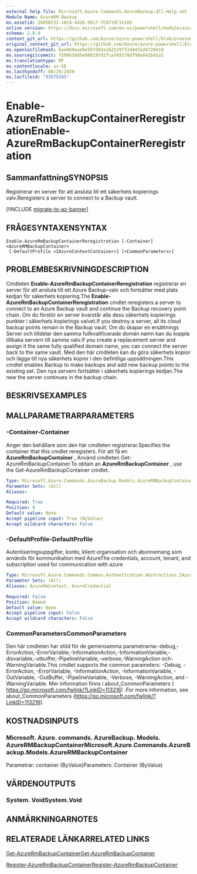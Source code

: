 ```yaml
---
external help file: Microsoft.Azure.Commands.AzureBackup.dll-Help.xml
Module Name: AzureRM.Backup
ms.assetid: 2605B232-10CA-4426-9917-7C9719C15166
online version: https://docs.microsoft.com/en-us/powershell/module/azurerm.backup/enable-azurermbackupcontainerreregistration
schema: 2.0.0
content_git_url: https://github.com/Azure/azure-powershell/blob/preview/src/ResourceManager/AzureBackup/Commands.AzureBackup/help/Enable-AzureRmBackupContainerReregistration.md
original_content_git_url: https://github.com/Azure/azure-powershell/blob/preview/src/ResourceManager/AzureBackup/Commands.AzureBackup/help/Enable-AzureRmBackupContainerReregistration.md
ms.openlocfilehash: 6ae660eae9e597d92e162529ff244431d4720418
ms.sourcegitcommit: f599b50d5e980197d1fca769378df90a842b42a1
ms.translationtype: MT
ms.contentlocale: sv-SE
ms.lasthandoff: 08/20/2020
ms.locfileid: "93575345"
---
```

# <span data-ttu-id="5b751-101">Enable-AzureRmBackupContainerReregistration</span><span class="sxs-lookup"><span data-stu-id="5b751-101">Enable-AzureRmBackupContainerReregistration</span></span>

## <span data-ttu-id="5b751-102">Sammanfattning</span><span class="sxs-lookup"><span data-stu-id="5b751-102">SYNOPSIS</span></span>
<span data-ttu-id="5b751-103">Registrerar en server för att ansluta till ett säkerhets kopierings valv.</span><span class="sxs-lookup"><span data-stu-id="5b751-103">Reregisters a server to connect to a Backup vault.</span></span>

[!INCLUDE [migrate-to-az-banner](../../includes/migrate-to-az-banner.md)]

## <span data-ttu-id="5b751-104">FRÅGESYNTAXEN</span><span class="sxs-lookup"><span data-stu-id="5b751-104">SYNTAX</span></span>

```
Enable-AzureRmBackupContainerReregistration [-Container] <AzureRMBackupContainer>
 [-DefaultProfile <IAzureContextContainer>] [<CommonParameters>]
```

## <span data-ttu-id="5b751-105">PROBLEMBESKRIVNING</span><span class="sxs-lookup"><span data-stu-id="5b751-105">DESCRIPTION</span></span>
<span data-ttu-id="5b751-106">Cmdleten **Enable-AzureRmBackupContainerReregistration** registrerar en server för att ansluta till ett Azure Backup-valv och fortsätter med plats kedjan för säkerhets kopiering.</span><span class="sxs-lookup"><span data-stu-id="5b751-106">The **Enable-AzureRmBackupContainerReregistration** cmdlet reregisters a server to connect to an Azure Backup vault and continue the Backup recovery point chain.</span></span>
<span data-ttu-id="5b751-107">Om du förstör en server kvarstår alla dess säkerhets kopierings punkter i säkerhets kopierings valvet.</span><span class="sxs-lookup"><span data-stu-id="5b751-107">If you destroy a server, all its cloud backup points remain in the Backup vault.</span></span>
<span data-ttu-id="5b751-108">Om du skapar en ersättnings Server och tilldelar den samma fullkvalificerade domän namn kan du koppla tillbaka servern till samma valv.</span><span class="sxs-lookup"><span data-stu-id="5b751-108">If you create a replacement server and assign it the same fully qualified domain name, you can connect the server back to the same vault.</span></span>
<span data-ttu-id="5b751-109">Med den här cmdleten kan du göra säkerhets kopior och lägga till nya säkerhets kopior i den befintliga uppsättningen.</span><span class="sxs-lookup"><span data-stu-id="5b751-109">This cmdlet enables Backup to make backups and add new backup points to the existing set.</span></span>
<span data-ttu-id="5b751-110">Den nya servern fortsätter i säkerhets kopierings kedjan.</span><span class="sxs-lookup"><span data-stu-id="5b751-110">The new the server continues in the backup chain.</span></span>

## <span data-ttu-id="5b751-111">BESKRIVS</span><span class="sxs-lookup"><span data-stu-id="5b751-111">EXAMPLES</span></span>

## <span data-ttu-id="5b751-112">MALLPARAMETRAR</span><span class="sxs-lookup"><span data-stu-id="5b751-112">PARAMETERS</span></span>

### <span data-ttu-id="5b751-113">-Container</span><span class="sxs-lookup"><span data-stu-id="5b751-113">-Container</span></span>
<span data-ttu-id="5b751-114">Anger den behållare som den här cmdleten registrerar.</span><span class="sxs-lookup"><span data-stu-id="5b751-114">Specifies the container that this cmdlet reregisters.</span></span>
<span data-ttu-id="5b751-115">För att få en **AzureRmBackupContainer** , Använd cmdleten Get-AzureRmBackupContainer.</span><span class="sxs-lookup"><span data-stu-id="5b751-115">To obtain an **AzureRmBackupContainer** , use the Get-AzureRmBackupContainer cmdlet.</span></span>

```yaml
Type: Microsoft.Azure.Commands.AzureBackup.Models.AzureRMBackupContainer
Parameter Sets: (All)
Aliases:

Required: True
Position: 0
Default value: None
Accept pipeline input: True (ByValue)
Accept wildcard characters: False
```

### <span data-ttu-id="5b751-116">-DefaultProfile</span><span class="sxs-lookup"><span data-stu-id="5b751-116">-DefaultProfile</span></span>
<span data-ttu-id="5b751-117">Autentiseringsuppgifter, konto, klient organisation och abonnemang som används för kommunikation med Azure</span><span class="sxs-lookup"><span data-stu-id="5b751-117">The credentials, account, tenant, and subscription used for communication with azure</span></span>

```yaml
Type: Microsoft.Azure.Commands.Common.Authentication.Abstractions.IAzureContextContainer
Parameter Sets: (All)
Aliases: AzureRmContext, AzureCredential

Required: False
Position: Named
Default value: None
Accept pipeline input: False
Accept wildcard characters: False
```

### <span data-ttu-id="5b751-118">CommonParameters</span><span class="sxs-lookup"><span data-stu-id="5b751-118">CommonParameters</span></span>
<span data-ttu-id="5b751-119">Den här cmdleten har stöd för de gemensamma parametrarna:-debug,-ErrorAction,-ErrorVariable,-InformationAction,-InformationVariable,-disvariable,-utbuffer,-PipelineVariable,-verbose,-WarningAction och-WarningVariable.</span><span class="sxs-lookup"><span data-stu-id="5b751-119">This cmdlet supports the common parameters: -Debug, -ErrorAction, -ErrorVariable, -InformationAction, -InformationVariable, -OutVariable, -OutBuffer, -PipelineVariable, -Verbose, -WarningAction, and -WarningVariable.</span></span> <span data-ttu-id="5b751-120">Mer information finns i about_CommonParameters ( https://go.microsoft.com/fwlink/?LinkID=113216) .</span><span class="sxs-lookup"><span data-stu-id="5b751-120">For more information, see about_CommonParameters (https://go.microsoft.com/fwlink/?LinkID=113216).</span></span>

## <span data-ttu-id="5b751-121">KOSTNADS</span><span class="sxs-lookup"><span data-stu-id="5b751-121">INPUTS</span></span>

### <span data-ttu-id="5b751-122">Microsoft. Azure. commands. AzureBackup. Models. AzureRMBackupContainer</span><span class="sxs-lookup"><span data-stu-id="5b751-122">Microsoft.Azure.Commands.AzureBackup.Models.AzureRMBackupContainer</span></span>
<span data-ttu-id="5b751-123">Parametrar: container (ByValue)</span><span class="sxs-lookup"><span data-stu-id="5b751-123">Parameters: Container (ByValue)</span></span>

## <span data-ttu-id="5b751-124">VÄRDEN</span><span class="sxs-lookup"><span data-stu-id="5b751-124">OUTPUTS</span></span>

### <span data-ttu-id="5b751-125">System. Void</span><span class="sxs-lookup"><span data-stu-id="5b751-125">System.Void</span></span>

## <span data-ttu-id="5b751-126">ANMÄRKNINGAR</span><span class="sxs-lookup"><span data-stu-id="5b751-126">NOTES</span></span>

## <span data-ttu-id="5b751-127">RELATERADE LÄNKAR</span><span class="sxs-lookup"><span data-stu-id="5b751-127">RELATED LINKS</span></span>

[<span data-ttu-id="5b751-128">Get-AzureRmBackupContainer</span><span class="sxs-lookup"><span data-stu-id="5b751-128">Get-AzureRmBackupContainer</span></span>](./Get-AzureRmBackupContainer.md)

[<span data-ttu-id="5b751-129">Register-AzureRmBackupContainer</span><span class="sxs-lookup"><span data-stu-id="5b751-129">Register-AzureRmBackupContainer</span></span>](./Register-AzureRmBackupContainer.md)



